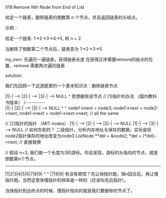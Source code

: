 019.Remove Nth Node from End of List

给定一个链表，删除链表的倒数第 n 个节点，并且返回链表的头结点。

示例：

给定一个链表: 1->2->3->4->5, 和 n = 2.

当删除了倒数第二个节点后，链表变为 1->2->3->5.

my_own:
先遍历一遍链表，获得链表长度
在获得正序需要remove的结点的位置，remove
需要两次遍历链表

solution:

我们先回顾一下这道题里的一个基本知识点：删除链表节点

|1|-| --> |2|-| --> |3|-| --> NULL
           ^
       若想删除该节点
// [1]指针的办法 （国内教科书版本）
     /----------\
|1|-|  |2|-| --> |3|-| --> NULL
 ^                ^
 node1->next = node3;
 node1->next = node2->next;
 node1->next = node1->next->next;   // all the same

// [2]指针的指针 （MIT nodes）
|1|-| --> |2|-| --> |3|-| --> NULL
|1|-| --> |3|-| --> NULL
// 如何办到的？ 二级指针，分析内存地址与保存的数据，实际是将node2指针保存的地址改变为node3
ListNode **del = &node2;
*del = (*del)->next; // 直接替换


// 假设 n=3, 我们做一个长度为3的游标。你会发现，游标的头指向的节点，就是倒数第n个节点。
 _ _ _ _ _ _ _ _ _
|1|2|3|4|5|6|7|8|9|
             ^   ^
            |7|8|9|
有没有顿悟？先让快指针跑，隔n回合后，再让慢指针跑，当然这里快慢指针的频率是一样的（应该叫先后指针）。

当快指针到达终点的时候，慢指针指向的就是我们要删除的节点了。
